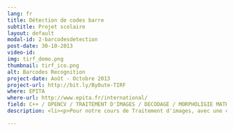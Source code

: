 ```yaml
---
lang: fr
title: Détection de codes barre
subtitle: Projet scolaire
layout: default
modal-id: 2-barcodesdetection
post-date: 30-10-2013
video-id:
img: tirf_demo.png
thumbnail: tirf_ico.png
alt: Barcodes Recognition
project-date: Août - Octobre 2013
project-url: http://bit.ly/By0ute-TIRF
where: EPITA
where-url: http://www.epita.fr/international/
field: C++ / OPENCV / TRAITEMENT D'IMAGES / DECODAGE / MORPHOLIGIE MATHEMATIQUE
description: <li><p>Pour notre cours de Traitement d'images, avec une camarade de classe</p></li> <li><p>Nous avons implémenté un programme en <em>C++</Em>, utilisant la <em>bibliothèque OpenCV</em>, capable de reconnaître un code barre dans une image et de le décoder</p></li>

---
```


